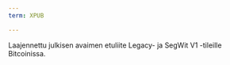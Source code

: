 ```yaml
---
term: XPUB

---
```

Laajennettu julkisen avaimen etuliite Legacy- ja SegWit V1 -tileille Bitcoinissa.